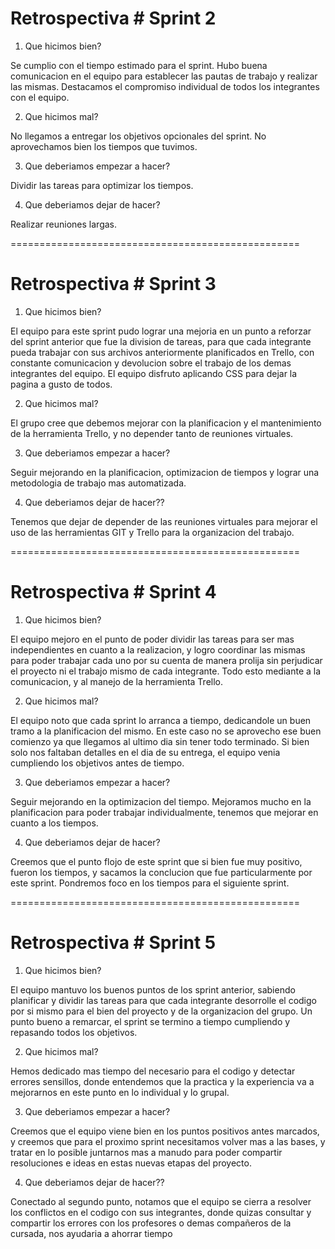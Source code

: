 # Retrospectiva # Sprint 2

1) Que hicimos bien? 

Se cumplio con el tiempo estimado para el sprint. Hubo buena comunicacion en el equipo para establecer las pautas de trabajo y realizar las mismas. Destacamos el compromiso individual de todos los integrantes con el equipo. 

2) Que hicimos mal?

No llegamos a entregar los objetivos opcionales del sprint.
No aprovechamos bien los tiempos que tuvimos.

3) Que deberiamos empezar a hacer?

Dividir las tareas para optimizar los tiempos.

4) Que deberiamos dejar de hacer?

Realizar reuniones largas.


==================================================
# Retrospectiva # Sprint 3

1) Que hicimos bien? 

El equipo para este sprint pudo lograr una mejoria en un punto a reforzar del sprint anterior que fue la division de tareas, para que cada integrante pueda trabajar con sus archivos anteriormente planificados en Trello, con constante comunicacion y devolucion sobre el trabajo de los demas integrantes del equipo. El equipo disfruto aplicando CSS para dejar la pagina a gusto de todos.

2) Que hicimos mal?

El grupo cree que debemos mejorar con la planificacion y el mantenimiento de la herramienta Trello, y no depender tanto de reuniones virtuales.

3) Que deberiamos empezar a hacer?

Seguir mejorando en la planificacion, optimizacion de tiempos y lograr una metodologia de trabajo mas automatizada.

4) Que deberiamos dejar de hacer??

Tenemos que dejar de depender de las reuniones virtuales para mejorar el uso de las herramientas GIT y Trello para la organizacion del trabajo.


==================================================
# Retrospectiva # Sprint 4

1) Que hicimos bien?

El equipo mejoro en el punto de poder dividir las tareas para ser mas independientes en cuanto a la realizacion, y logro coordinar las mismas para poder trabajar cada uno por su cuenta de manera prolija sin perjudicar el proyecto ni el trabajo mismo de cada integrante. Todo esto mediante a la comunicacion, y al manejo de la herramienta Trello.

2) Que hicimos mal?

El equipo noto que cada sprint lo arranca a tiempo, dedicandole un buen tramo a la planificacion del mismo. En este caso no se aprovecho ese buen comienzo ya que llegamos al ultimo dia sin tener todo terminado. Si bien solo nos faltaban detalles en el dia de su entrega, el equipo venia cumpliendo los objetivos antes de tiempo.

3) Que deberiamos empezar a hacer?

Seguir mejorando en la optimizacion del tiempo. Mejoramos mucho en la planificacion para poder trabajar individualmente, tenemos que mejorar en cuanto a los tiempos.

4) Que deberiamos dejar de hacer?

Creemos que el punto flojo de este sprint que si bien fue muy positivo, fueron los tiempos, y sacamos la conclucion que fue particularmente por este sprint. Pondremos foco en los tiempos para el siguiente sprint.


==================================================
# Retrospectiva # Sprint 5

1) Que hicimos bien?

El equipo mantuvo los buenos puntos de los sprint anterior, sabiendo planificar y dividir las tareas para que cada integrante desorrolle el codigo por si mismo para el bien del proyecto y de la organizacion del grupo. Un punto bueno a remarcar, el sprint se termino a tiempo cumpliendo y repasando todos los objetivos.

2) Que hicimos mal?

Hemos dedicado mas tiempo del necesario para el codigo y detectar errores sensillos, donde entendemos que la practica y la experiencia va a mejorarnos en este punto en lo individual y lo grupal.

3) Que deberiamos empezar a hacer?

Creemos que el equipo viene bien en los puntos positivos antes marcados, y creemos que para el proximo sprint necesitamos volver mas a las bases, y tratar en lo posible juntarnos mas a manudo para poder compartir resoluciones e ideas en estas nuevas etapas del proyecto.

4) Que deberiamos dejar de hacer??

Conectado al segundo punto, notamos que el equipo se cierra a resolver los conflictos en el codigo con sus integrantes, donde quizas consultar y compartir los errores con los profesores o demas compañeros de la cursada, nos ayudaria a ahorrar tiempo